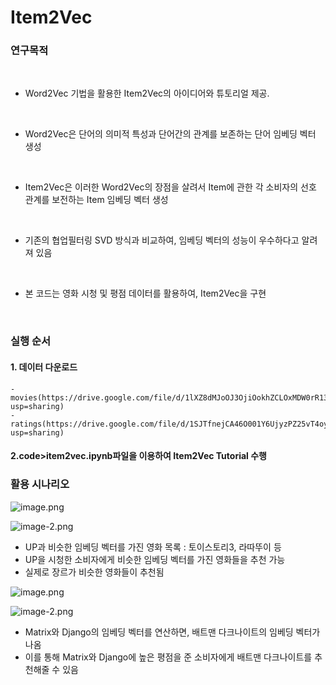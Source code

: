 # Item2Vec

### 연구목적
<br>

- Word2Vec 기법을 활용한 Item2Vec의 아이디어와 튜토리얼 제공.<br>
<br>

- Word2Vec은 단어의 의미적 특성과 단어간의 관계를 보존하는 단어 임베딩 벡터 생성 <br>
<br>

- Item2Vec은 이러한 Word2Vec의 장점을 살려서 Item에 관한 각 소비자의 선호 관계를 보전하는 Item 임베딩 벡터 생성
<br>

- 기존의 협업필터링 SVD 방식과 비교하여, 임베딩 벡터의 성능이 우수하다고 알려져 있음
<br>

- 본 코드는 영화 시청 및 평점 데이터를 활용하여, Item2Vec을 구현 
<br>


### 실행 순서

#### 1. 데이터 다운로드
    - movies(https://drive.google.com/file/d/1lXZ8dMJoOJ3OjiOokhZCLOxMDW0rR132/view?usp=sharing)
    - ratings(https://drive.google.com/file/d/1SJTfnejCA46O001Y6UjyzPZ25vT4oyoU/view?usp=sharing)

#### 2.code>item2vec.ipynb파일을 이용하여 Item2Vec Tutorial 수행<br>  

### 활용 시나리오

![image.png](attachment:image.png)



![image-2.png](attachment:image-2.png)

- UP과 비슷한 임베딩 벡터를 가진 영화 목록 : 토이스토리3, 라따뚜이 등
- UP을 시청한 소비자에게 비슷한 임베딩 벡터를 가진 영화들을 추천 가능
- 실제로 장르가 비슷한 영화들이 추천됨

![image.png](attachment:image.png)

![image-2.png](attachment:image-2.png)


- Matrix와 Django의 임베딩 벡터를 연산하면, 배트맨 다크나이트의 임베딩 벡터가 나옴
- 이를 통해 Matrix와 Django에 높은 평점을 준 소비자에게 배트맨 다크나이트를 추천해줄 수 있음


```python

```
